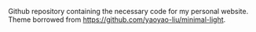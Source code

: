 Github repository containing the necessary code for my personal website. Theme borrowed from https://github.com/yaoyao-liu/minimal-light.
